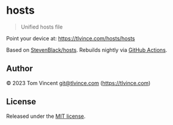 # hosts

> Unified hosts file

Point your device at: https://tlvince.com/hosts/hosts

Based on [StevenBlack/hosts](https://github.com/StevenBlack/hosts). Rebuilds nightly via [GitHub Actions](https://docs.github.com/en/pages/getting-started-with-github-pages/configuring-a-publishing-source-for-your-github-pages-site#creating-a-custom-github-actions-workflow-to-publish-your-site).

## Author

© 2023 Tom Vincent <git@tlvince.com> (https://tlvince.com)

## License

Released under the [MIT license](http://tlvince.mit-license.org).
